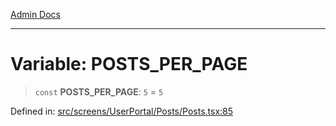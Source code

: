 [Admin Docs](/)

***

# Variable: POSTS\_PER\_PAGE

> `const` **POSTS\_PER\_PAGE**: `5` = `5`

Defined in: [src/screens/UserPortal/Posts/Posts.tsx:85](https://github.com/PalisadoesFoundation/talawa-admin/blob/main/src/screens/UserPortal/Posts/Posts.tsx#L85)
